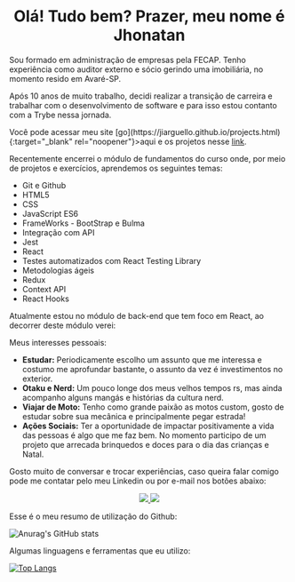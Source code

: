 <H1 align="center">Olá! Tudo bem? Prazer, meu nome é Jhonatan</H1>

<p>Sou formado em administração de empresas pela FECAP. Tenho experiência como auditor externo e sócio gerindo uma imobiliária, no momento resido em Avaré-SP.</p>

<p>Após 10 anos de muito trabalho, decidi realizar a transição de carreira e trabalhar com o desenvolvimento de software e para isso estou contanto com a Trybe nessa jornada.</p>

<p>Você pode acessar meu site [go](https://jiarguello.github.io/projects.html){:target="_blank" rel="noopener"}>aqui</a> e os projetos nesse <a href="https://jiarguello.github.io/projects.html" target="_blank">link</a>.</p>

<p>Recentemente encerrei o módulo de fundamentos do curso onde, por meio de projetos e exercícios, aprendemos os seguintes temas:</p>

<ul>
  <li>Git e Github</li>
  <li>HTML5</li>
  <li>CSS</li>
  <li>JavaScript ES6</li>
  <li>FrameWorks - BootStrap e Bulma</li>
  <li>Integração com API</li>
  <li>Jest</li>
  <li>React</li>
  <li>Testes automatizados com React Testing Library</li>
  <li>Metodologias ágeis</li>
  <li>Redux</li>
  <li>Context API</li>
  <li>React Hooks</li>
</ul>

<p>Atualmente estou no módulo de back-end que tem foco em React, ao decorrer deste módulo verei:</p>

<ul>

</ul>


Meus interesses pessoais:

- <b>Estudar:</b> Periodicamente escolho um assunto que me interessa e costumo me aprofundar bastante, o assunto da vez é investimentos no exterior.
- <b>Otaku e Nerd:</b> Um pouco longe dos meus velhos tempos rs, mas ainda acompanho alguns mangás e histórias da cultura nerd.
- <b>Viajar de Moto:</b> Tenho como grande paixão as motos custom, gosto de estudar sobre sua mecânica e principalmente pegar estrada!
- <b>Ações Sociais:</b> Ter a oportunidade de impactar positivamente a vida das pessoas é algo que me faz bem. No momento participo de um projeto que arrecada brinquedos e doces para o dia das crianças e Natal.


Gosto muito de conversar e trocar experiências, caso queira falar comigo pode me contatar pelo meu Linkedin ou por e-mail nos botões abaixo:

<p align="center">
  <a href="https://www.linkedin.com/in/jhonatan-arguello/">
    <img href="https://www.linkedin.com/in/jhonatan-arguello/" src="https://img.shields.io/badge/LinkedIn-0077B5?style=for-the-badge&logo=linkedin&logoColor=white"/>
  </a>
  <a href="mailto:jhonatan.arguello@gmail.com?subject=Olá!">
    <img src="https://img.shields.io/badge/Gmail-D14836?style=for-the-badge&logo=gmail&logoColor=white" />
  </a>
</p>

<p>Esse é o meu resumo de utilização do Github:</p>

![Anurag's GitHub stats](https://github-readme-stats.vercel.app/api?username=jiarguello&show_icons=true&theme=gotham)


<p>Algumas linguagens e ferramentas que eu utilizo:</p>


[![Top Langs](https://github-readme-stats.vercel.app/api/top-langs/?username=jiarguello)](https://github.com/jiarguello/github-readme-stats)
